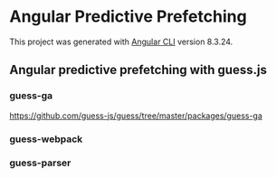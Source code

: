 # Angular Predictive Prefetching

This project was generated with [Angular CLI](https://github.com/angular/angular-cli) version 8.3.24.

## Angular predictive prefetching with guess.js

### guess-ga
https://github.com/guess-js/guess/tree/master/packages/guess-ga
### guess-webpack

### guess-parser

